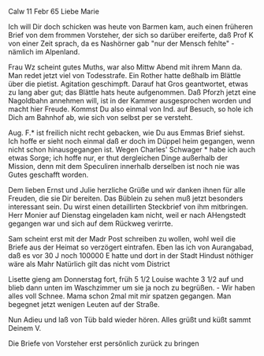 Calw 11 Febr 65
Liebe Marie

Ich will Dir doch schicken was heute von Barmen kam, auch einen früheren Brief von dem frommen Vorsteher, der sich so darüber ereiferte, daß Prof K von einer Zeit sprach, da es Nashörner gab "nur der Mensch fehlte" - nämlich im Alpenland.

Frau Wz scheint gutes Muths, war also Mittw Abend mit ihrem Mann da. Man redet jetzt viel von Todesstrafe. Ein Rother hatte deßhalb im Blättle über die pietist. Agitation geschimpft. Darauf hat Gros geantwortet, etwas zu lang aber gut; das Blättle hats heute aufgenommen. Daß Pforzh jetzt eine Nagoldbahn annehmen will, ist in der Kammer ausgesprochen worden und macht hier Freude. Kommst Du also einmal von Ind. auf Besuch, so hole ich Dich am Bahnhof ab, wie sich von selbst per se versteht.

Aug. F.<inkh>* ist freilich nicht recht gebacken, wie Du aus Emmas Brief siehst. Ich hoffe er sieht noch einmal daß er doch im Düppel heim gegangen, wenn nicht schon hinausgegangen ist. Wegen Charles' Schwager <Davidson>* habe ich auch etwas Sorge; ich hoffe nur, er thut dergleichen Dinge außerhalb der Mission, denn mit dem Speculiren innerhalb derselben ist noch nie was Gutes geschafft worden.

Dem lieben Ernst und Julie herzliche Grüße und wir danken ihnen für alle Freuden, die sie Dir bereiten. Das Büblein zu sehen muß jetzt besonders interessant sein. Du wirst einen detaillirten Steckbrief von ihm mitbringen. 
Herr Monier auf Dienstag eingeladen kam nicht, weil er nach AHengstedt gegangen war und sich auf dem Rückweg verirrte.

Sam scheint erst mit der Madr Post schreiben zu wollen, wohl weil die Briefe aus der Heimat so verzögert eintrafen. Eben las ich von Aurangabad, daß es vor 30 J noch 100000 E hatte und dort in der Stadt Hindust nöthiger wäre als Mahr Natürlich gilt das nicht vom District

Lisette gieng am Donnerstag fort, früh 5 1/2 Louise wachte 3 1/2 auf und blieb dann unten im Waschzimmer um sie ja noch zu begrüßen. - Wir haben alles voll Schnee. Mama schon 2mal mit mir spatzen gegangen. Man begegnet jetzt wenigen Leuten auf der Straße.

Nun Adieu und laß von Tüb bald wieder hören. Alles grüßt und küßt sammt  Deinem V.

Die Briefe von Vorsteher erst persönlich zurück zu bringen

